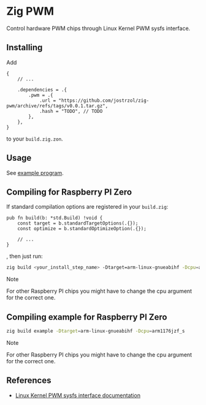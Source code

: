 # Zig PWM

Control hardware PWM chips through Linux Kernel PWM sysfs interface.

## Installing

Add

```zig
{
    // ...

    .dependencies = .{
        .pwm = .{
            .url = "https://github.com/jostrzol/zig-pwm/archive/refs/tags/v0.0.1.tar.gz",
            .hash = "TODO", // TODO
        },
    },
}
```

to your `build.zig.zon`.

## Usage

See [example program](./example/main.zig).

## Compiling for Raspberry PI Zero

If standard compilation options are registered in your `build.zig`:

```zig
pub fn build(b: *std.Build) !void {
    const target = b.standardTargetOptions(.{});
    const optimize = b.standardOptimizeOption(.{});

    // ...
}
```

, then just run:

```sh
zig build <your_install_step_name> -Dtarget=arm-linux-gnueabihf -Dcpu=arm1176jzf_s
```

> [!NOTE]
> For other Raspberry PI chips you might have to change the cpu argument for the
> correct one.

## Compiling example for Raspberry PI Zero

```sh
zig build example -Dtarget=arm-linux-gnueabihf -Dcpu=arm1176jzf_s
```

> [!NOTE]
> For other Raspberry PI chips you might have to change the cpu argument for the
> correct one.

## References

- [Linux Kernel PWM sysfs interface documentation](https://www.kernel.org/doc/html/v5.10/driver-api/pwm.html)
